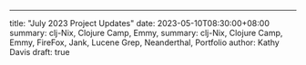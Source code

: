 ---
title: "July 2023 Project Updates"
date: 2023-05-10T08:30:00+08:00
summary: clj-Nix, Clojure Camp, Emmy, 
summary: clj-Nix, Clojure Camp, Emmy, FireFox, Jank, Lucene Grep, Neanderthal, Portfolio
author: Kathy Davis
draft: true
